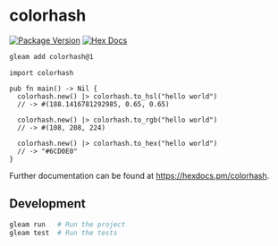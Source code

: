# colorhash

[![Package Version](https://img.shields.io/hexpm/v/colorhash)](https://hex.pm/packages/colorhash)
[![Hex Docs](https://img.shields.io/badge/hex-docs-ffaff3)](https://hexdocs.pm/colorhash/)

```sh
gleam add colorhash@1
```

```gleam
import colorhash

pub fn main() -> Nil {
  colorhash.new() |> colorhash.to_hsl("hello world")
  // -> #(188.1416781292985, 0.65, 0.65)

  colorhash.new() |> colorhash.to_rgb("hello world")
  // -> #(108, 208, 224)

  colorhash.new() |> colorhash.to_hex("hello world")
  // -> "#6CD0E0"
}
```

Further documentation can be found at <https://hexdocs.pm/colorhash>.

## Development

```sh
gleam run   # Run the project
gleam test  # Run the tests
```
